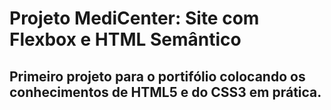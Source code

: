 # Projeto MediCenter: Site com Flexbox e HTML Semântico

## Primeiro projeto para o portifólio colocando os conhecimentos de HTML5 e do CSS3 em prática. 